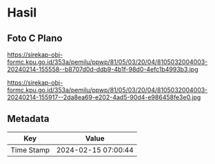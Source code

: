 # Hasil

## Foto C Plano

https://sirekap-obj-formc.kpu.go.id/353a/pemilu/ppwp/81/05/03/20/04/8105032004003-20240214-155558--b8707d0d-ddb9-4b1f-98d0-4efc1b4993b3.jpg

https://sirekap-obj-formc.kpu.go.id/353a/pemilu/ppwp/81/05/03/20/04/8105032004003-20240214-155917--2da8ea69-e202-4ad5-90d4-e986458fe3e0.jpg


## Metadata

| Key        | Value               |
| ---------- | ------------------- |
| Time Stamp | 2024-02-15 07:00:44 |



